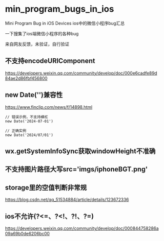 # min_program_bugs_in_ios
Mini Program Bug in iOS Devices ios中的微信小程序bug汇总

一下搜集了ios端微信小程序的各种bug

来自网友反馈，未验证，自行验证

## 不支持encodeURIComponent

https://developers.weixin.qq.com/community/develop/doc/000e6cadfe89d84ae2d86fbf456800

## new Date('')兼容性

https://www.finclip.com/news/f/14898.html

```
// 错误示例，不支持横杠
new Date('2024-07-01')

// 正确实例
new Date('2024/07/01')
```


## wx.getSystemInfoSync获取windowHeight不准确

## 不支持图片路径大写src='imgs/iphoneBGT.png'

## storage里的空值判断非常规

https://blog.csdn.net/qq_51534884/article/details/123672336

## ios不允许(?<=、?<!、?!、?=)

https://developers.weixin.qq.com/community/develop/doc/000844758286a09a69b0de6206bc00

